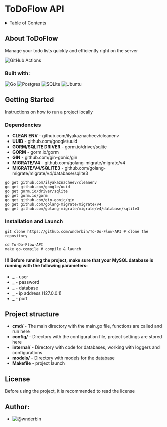 # ToDoFlow API

<details>
  <summary>Table of Contents</summary>
  <ol>
    <li>
      <a href="#about-todoflow">About ToDoFlow API</a>
      <ul>
        <li><a href="#built-with">Built With</a></li>
      </ul>
    </li>
    <li>
      <a href="#getting-started">Getting Started</a>
      <ul>
        <li><a href="#dependencies">Dependencies</a></li>
        <li><a href="#installation-and-launch">Installation & Launch</a></li>
      </ul>
    </li>
    <li><a href="#project-structure">Project structure</a></li>
    <li><a href="#license">License</a></li>
    <li><a href="#author">Author</a></li>
  </ol>
</details>

## About ToDoFlow

Manage your todo lists quickly and efficiently right on the server 

![GitHub Actions](https://img.shields.io/badge/github%20actions-%232671E5.svg?style=for-the-badge&logo=githubactions&logoColor=white)

### Built with:

![Go](https://img.shields.io/badge/go-%2300ADD8.svg?style=for-the-badge&logo=go&logoColor=white)
![Postgres](https://img.shields.io/badge/postgres-%23316192.svg?style=for-the-badge&logo=postgresql&logoColor=white)
![SQLite](https://img.shields.io/badge/sqlite-%2307405e.svg?style=for-the-badge&logo=sqlite&logoColor=white)
![Ubuntu](https://img.shields.io/badge/Ubuntu-E95420?style=for-the-badge&logo=ubuntu&logoColor=white)

## Getting Started

Instructions on how to run a project locally

### Dependencies

* **CLEAN ENV** - github.com/ilyakaznacheev/cleanenv
* **UUID** - github.com/google/uuid
* **GORM/SQLITE DRIVER** - gorm.io/driver/sqlite
* **GORM** - gorm.io/gorm
* **GIN** - github.com/gin-gonic/gin
* **MIGRATE/V4** - github.com/golang-migrate/migrate/v4
* **MIGRATE/V4/SQLITE3** - github.com/golang-migrate/migrate/v4/database/sqlite3


```
go get github.com/ilyakaznacheev/cleanenv
go get github.com/google/uuid
go get gorm.io/driver/sqlite
go get gorm.io/gorm
go get github.com/gin-gonic/gin
go get github.com/golang-migrate/migrate/v4
go get github.com/golang-migrate/migrate/v4/database/sqlite3
```

### Installation and Launch

```
git clone https://github.com/wnderbin/To-Do-Flow-API # clone the repository
```

```
cd To-Do-Flow-API
make go-compile # compile & launch
```

#### !!! Before running the project, make sure that your MySQL database is running with the following parameters:
* **_** - user
* **_** - password
* **_** - database
* **_** - ip address (127.0.0.1)
* **_** - port

## Project structure

* **cmd/** - The main directory with the main.go file, functions are called and run here 
* **config/** - Directory with the configuration file, project settings are stored here 
* **internal/** - Directory with code for databases, working with loggers and configurations 
* **models/** - Directory with models for the database 
* **Makefile** - project launch 

## License
Before using the project, it is recommended to read the license

## Author:
* ![@wnderbin](https://github.com/wnderbin)
